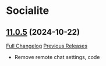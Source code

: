 # Socialite

## [11.0.5](https://github.com/solocommand/Socialite/tree/11.0.5) (2024-10-22)
[Full Changelog](https://github.com/solocommand/Socialite/commits/11.0.5) [Previous Releases](https://github.com/solocommand/Socialite/releases)

- Remove remote chat settings, code  
